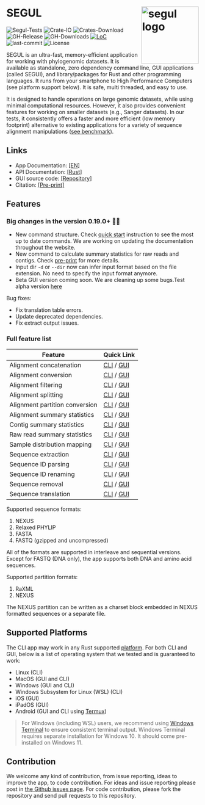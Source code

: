 # SEGUL <img src="https://raw.githubusercontent.com/hhandika/segui/main/assets/images/logo.png" alt="segul logo" align="right" width="150"/>

![Segul-Tests](https://github.com/hhandika/segul/workflows/Segul-Tests/badge.svg)
![Crate-IO](https://img.shields.io/crates/v/segul)
![Crates-Download](https://img.shields.io/crates/d/segul?color=orange&label=crates.io-downloads)
![GH-Release](https://img.shields.io/github/v/tag/hhandika/segul?label=gh-releases)
![GH-Downloads](https://img.shields.io/github/downloads/hhandika/segul/total?color=blue&label=gh-release-downloads)
[![LoC](https://tokei.rs/b1/github/hhandika/segul?category=code)](https://github.com/XAMPPRocky/tokei)
![last-commit](https://img.shields.io/github/last-commit/hhandika/segul)
![License](https://img.shields.io/github/license/hhandika/segul)

SEGUL is an ultra-fast, memory-efficient application for working with phylogenomic datasets. It is available as standalone, zero dependency command line, GUI applications (called SEGUI), and library/packages for Rust and other programming languages. It runs from your smartphone to High Performance Computers (see platform support below). It is safe, multi threaded, and easy to use.

It is designed to handle operations on large genomic datasets, while using minimal computational resources. However, it also provides convenient features for working on smaller datasets (e.g., Sanger datasets). In our tests, it consistently offers a faster and more efficient (low memory footprint) alternative to existing applications for a variety of sequence alignment manipulations ([see benchmark](https://github.com/hhandika/segul-bench)).

## Links

- App Documentation: [[EN]](https://docs.page/hhandika/segul-docs/)
- API Documentation: [[Rust]](https://docs.rs/segul/0.18.1/segul/)
- GUI source code: [[Repository]](https://github.com/hhandika/segui)
- Citation: [[Pre-print]](https://www.authorea.com/doi/full/10.22541/au.165167823.30911834/v1)

## Features

### Big changes in the version 0.19.0+ 💪🏼

- New command structure. Check [quick start](https://docs.page/hhandika/segul-docs/quick_start#cli-command-list) instruction to see the most up to date commands. We are working on updating the documentation throughout the website.
- New command to calculate summary statistics for raw reads and contigs. Check [pre-print](https://www.authorea.com/doi/full/10.22541/au.165167823.30911834/v1) for more details.
- Input dir `-d` or `--dir` now can infer input format based on the file extension. No need to specify the input format anymore.
- Beta GUI version coming soon. We are cleaning up some bugs.Test alpha version [here](https://docs.page/hhandika/segul-docs/gui_install)

Bug fixes:

- Fix translation table errors.
- Update deprecated dependencies.
- Fix extract output issues.

### Full feature list

| Feature                        | Quick Link                                                                                                                                |
| ------------------------------ | ----------------------------------------------------------------------------------------------------------------------------------------- |
| Alignment concatenation        | [CLI](https://docs.page/hhandika/segul-docs/usage_concat) / [GUI](https://docs.page/hhandika/segul-docs/gui_usage_concat)                 |
| Alignment conversion           | [CLI](https://docs.page/hhandika/segul-docs/usage_convert) / [GUI](https://docs.page/hhandika/segul-docs/gui_usage_convert)               |
| Alignment filtering            | [CLI](https://docs.page/hhandika/segul-docs/usage_filter) / [GUI](https://docs.page/hhandika/segul-docs/gui_usage_filter)                 |
| Alignment splitting            | [CLI](https://docs.page/hhandika/segul-docs/usage_split) / [GUI](https://docs.page/hhandika/segul-docs/gui_usage_split)                   |
| Alignment partition conversion | [CLI](https://docs.page/hhandika/segul-docs/usage_part) / [GUI](https://docs.page/hhandika/segul-docs/gui_usage_part)                     |
| Alignment summary statistics   | [CLI](https://docs.page/hhandika/segul-docs/usage_summary) / [GUI](https://docs.page/hhandika/segul-docs/gui_usage_summary)               |
| Contig summary statistics      | [CLI](https://docs.page/hhandika/segul-docs/usage_contig_summary) / [GUI](https://docs.page/hhandika/segul-docs/gui_usage_contig_summary) |
| Raw read summary statistics    | [CLI](https://docs.page/hhandika/segul-docs/usage_raw_summary) / [GUI](https://docs.page/hhandika/segul-docs/gui_usage_raw_summary)       |
| Sample distribution mapping    | [CLI](https://docs.page/hhandika/segul-docs/usage_map) / [GUI](https://docs.page/hhandika/segul-docs/gui_usage_map)                       |
| Sequence extraction            | [CLI](https://docs.page/hhandika/segul-docs/usage_extract) / [GUI](https://docs.page/hhandika/segul-docs/gui_usage_extract)               |
| Sequence ID parsing            | [CLI](https://docs.page/hhandika/segul-docs/usage_id) / [GUI](https://docs.page/hhandika/segul-docs/gui_usage_id)                         |
| Sequence ID renaming           | [CLI](https://docs.page/hhandika/segul-docs/usage_rename) / [GUI](https://docs.page/hhandika/segul-docs/gui_usage_rename)                 |
| Sequence removal               | [CLI](https://docs.page/hhandika/segul-docs/usage_remove) / [GUI](https://docs.page/hhandika/segul-docs/gui_usage_remove)                 |
| Sequence translation           | [CLI](https://docs.page/hhandika/segul-docs/usage_translate) / [GUI](https://docs.page/hhandika/segul-docs/gui_usage_translate)           |

Supported sequence formats:

1. NEXUS
2. Relaxed PHYLIP
3. FASTA
4. FASTQ (gzipped and uncompressed)

All of the formats are supported in interleave and sequential versions. Except for FASTQ (DNA only), the app supports both DNA and amino acid sequences.

Supported partition formats:

1. RaXML
2. NEXUS

The NEXUS partition can be written as a charset block embedded in NEXUS formatted sequences or a separate file.

## Supported Platforms

The CLI app may work in any Rust supported [platform](https://doc.rust-lang.org/nightly/rustc/platform-support.html). For both CLI and GUI, below is a list of operating system that we tested and is guaranteed to work:

- Linux (CLI)
- MacOS (GUI and CLI)
- Windows (GUI and CLI)
- Windows Subsystem for Linux (WSL) (CLI)
- iOS (GUI)
- iPadOS (GUI)
- Android (GUI and CLI using [Termux](https://termux.com/))

> For Windows (including WSL) users, we recommend using [Windows Terminal](https://www.microsoft.com/en-us/p/windows-terminal/9n0dx20hk701#activetab=pivot:overviewtab) to ensure consistent terminal output. Windows Terminal requires separate installation for Windows 10. It should come pre-installed on Windows 11.

## Contribution

We welcome any kind of contribution, from issue reporting, ideas to improve the app, to code contribution. For ideas and issue reporting please post in [the Github issues page](https://github.com/hhandika/segul/issues). For code contribution, please fork the repository and send pull requests to this repository.
